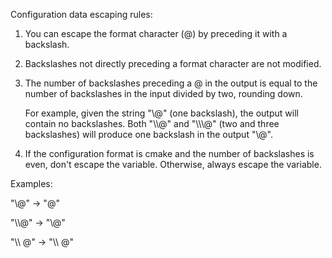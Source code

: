 <!--
SPDX-FileCopyrightText: Stone Tickle <lattis@mochiro.moe>
SPDX-License-Identifier: GPL-3.0-only
-->

Configuration data escaping rules:

1. You can escape the format character (@) by preceding it with a backslash.

2. Backslashes not directly preceding a format character are not modified.

3. The number of backslashes preceding a @ in the output is equal to the number
   of backslashes in the input divided by two, rounding down.

   For example, given the string "\\@" (one backslash), the output will contain
   no backslashes.  Both "\\\\@" and "\\\\\\@" (two and three backslashes) will
   produce one backslash in the output "\\@".

4. If the configuration format is cmake and the number of backslashes is even,
   don't escape the variable.  Otherwise, always escape the variable.

Examples:

"\\@" -> "@"

"\\\\@" -> "\\@"

"\\\\ @" -> "\\\\ @"
